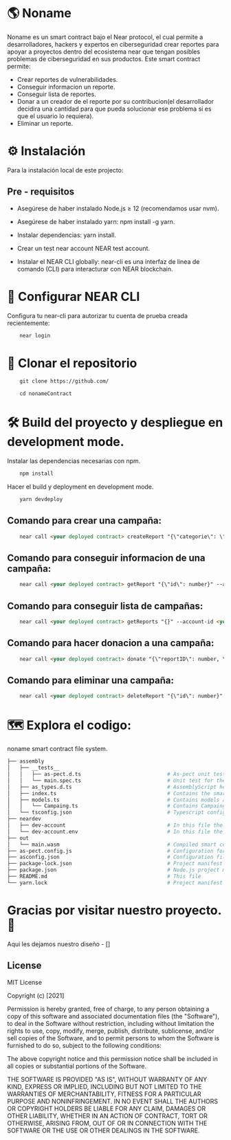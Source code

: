 # :earth_americas: Noname

Noname es un smart contract bajo el Near protocol, el cual permite a desarrolladores, hackers y expertos en ciberseguridad crear reportes para apoyar a proyectos dentro del ecosistema near que tengan posibles problemas de ciberseguridad en sus productos. Este smart contract permite:

- Crear reportes de vulnerabilidades.
- Conseguir informacion un reporte.
- Conseguir lista de reportes.
- Donar a un creador de el reporte por su contribucion(el desarrollador decidira una cantidad para que pueda solucionar ese problema si es que el usuario lo requiera).
- Eliminar un reporte.


# :gear: Instalación

Para la instalación local de este projecto:

## Pre - requisitos

- Asegúrese de haber instalado Node.js ≥ 12 (recomendamos usar nvm).

- Asegúrese de haber instalado yarn: npm install -g yarn.

- Instalar dependencias: yarn install.

- Crear un test near account NEAR test account.

- Instalar el NEAR CLI globally: near-cli es una interfaz de linea de comando (CLI) para interacturar con NEAR blockchain.

# :key: Configurar NEAR CLI

Configura tu near-cli para autorizar tu cuenta de prueba creada recientemente:

```html
    near login
```

# :page_facing_up:	 Clonar el repositorio

```html
    git clone https://github.com/
```

```html
    cd nonameContract
```

# :hammer_and_wrench: Build del proyecto y despliegue en development mode.

Instalar las dependencias necesarias con npm.


```html
    npm install
```

Hacer el build y deployment en development mode.


```html
    yarn devdeploy
```


## Comando para crear una campaña:

```html
    near call <your deployed contract> createReport "{\"categorie\": \"string\", \"objectives\": \"string\", \"location\":\"string\", \"goal\": number}" --account-id <your test account>
```

## Comando para conseguir informacion de una campaña:

```html
    near call <your deployed contract> getReport "{\"id\": number}" --account-id <your test account>
```

## Comando para conseguir lista de campañas:

```html
    near call <your deployed contract> getReports "{}" --account-id <your test account>
```

## Comando para hacer donacion a una campaña:

```html
    near call <your deployed contract> donate "{\"reportID\": number, \"cuantity\": number}" --account-id <your test account>
```

## Comando para eliminar una campaña:

```html
    near call <your deployed contract> deleteReport "{\"id\": number}" --account-id <your test account>
```


# :world_map: Explora el codigo:

noname smart contract file system.

```bash
├── assembly
│   ├── __tests__
│   │   ├── as-pect.d.ts                            # As-pect unit testing headers for type hints
│   │   └── main.spec.ts                            # Unit test for the contract
│   ├── as_types.d.ts                               # AssemblyScript headers for type hint
│   ├── index.ts                                    # Contains the smart contract code
│   ├── models.ts                                   # Contains models accesible to the smart contract
│   │   └── Campaing.ts                             # Contains Campaing model.
│   └── tsconfig.json                               # Typescript configuration file
├── neardev
│   ├── dev-account                                 # In this file the provisional deploy smart contract account is saved
│   └── dev-account.env                             # In this file the provisional deploy smart contract account is saved like a environment variable                             
├── out
│   └── main.wasm                                   # Compiled smart contract code using to deploy
├── as-pect.config.js                               # Configuration for as-pect (AssemblyScript unit testing)
├── asconfig.json                                   # Configuration file for Assemblyscript compiler
├── package-lock.json                               # Project manifest lock version
├── package.json                                    # Node.js project manifest (scripts and dependencies)
├── README.md                                       # This file
└── yarn.lock                                       # Project manifest lock version
```


# Gracias por visitar nuestro proyecto. :wave:

Aqui les dejamos nuestro diseño - []


## License

MIT License

Copyright (c) [2021]

Permission is hereby granted, free of charge, to any person obtaining a copy
of this software and associated documentation files (the "Software"), to deal
in the Software without restriction, including without limitation the rights
to use, copy, modify, merge, publish, distribute, sublicense, and/or sell
copies of the Software, and to permit persons to whom the Software is
furnished to do so, subject to the following conditions:

The above copyright notice and this permission notice shall be included in all
copies or substantial portions of the Software.

THE SOFTWARE IS PROVIDED "AS IS", WITHOUT WARRANTY OF ANY KIND, EXPRESS OR
IMPLIED, INCLUDING BUT NOT LIMITED TO THE WARRANTIES OF MERCHANTABILITY,
FITNESS FOR A PARTICULAR PURPOSE AND NONINFRINGEMENT. IN NO EVENT SHALL THE
AUTHORS OR COPYRIGHT HOLDERS BE LIABLE FOR ANY CLAIM, DAMAGES OR OTHER
LIABILITY, WHETHER IN AN ACTION OF CONTRACT, TORT OR OTHERWISE, ARISING FROM,
OUT OF OR IN CONNECTION WITH THE SOFTWARE OR THE USE OR OTHER DEALINGS IN THE
SOFTWARE.
